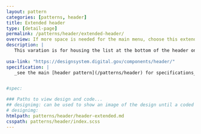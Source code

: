 ```yaml
---
layout: pattern
categories: [patterns, header]
title: Extended header
type: [detail-page]
permalink: /patterns/header/extended-header/
overview: If more space is needed for the main menu, choose this extended header.
description: |
   This varation is for housing the list at the bottom of the header on larger breakpoints. The functionality remains the same.
    
usa-link: "https://designsystem.digital.gov/components/header/"
specification: |
   _see the main [header pattern](/patterns/header) for specifications_


#spec:

### Paths to view design and code... 
## designimg: can be used to show an image of the design until a coded version can be created. The htmlpath & csspath should be located in the pattens folder. Read more about creating coded components in /docs/creating-patterns 
# designimg: 
htmlpath: patterns/header/header-extended.md
csspath: patterns/header/index.scss
---
```

